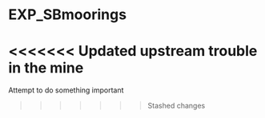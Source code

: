 # EXP_SBmoorings
<<<<<<< Updated upstream
trouble in the mine
=======
Attempt to do something important
>>>>>>> Stashed changes
